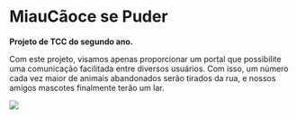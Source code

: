 # MiauCãoce se Puder


**Projeto de TCC do segundo ano.**


Com este projeto, visamos apenas proporcionar um portal que possibilite uma comunicação facilitada entre diversos usuários. Com isso, um número cada vez maior de animais abandonados serão tirados da rua, e nossos amigos mascotes finalmente terão um lar.






<img src="https://user-images.githubusercontent.com/48127848/69908506-b7ba1000-13c9-11ea-8627-6bfc721394fa.png" />

